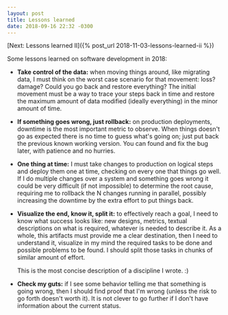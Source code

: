 ```yaml
---
layout: post
title: Lessons learned
date: 2018-09-16 22:32 -0300
---
```


[Next: Lessons learned II]({% post_url 2018-11-03-lessons-learned-ii %})

Some lessons learned on software development in 2018:

* **Take control of the data:** when moving things around, like migrating data,
  I must think on the worst case scenario for that movement: loss? damage? Could
  you go back and restore everything? The initial movement must be a way to
  trace your steps back in time and restore the maximum amount of data modified
  (ideally everything) in the minor amount of time.

* **If something goes wrong, just rollback:** on production deployments,
  downtime is the most important metric to observe. When things doesn't go as
  expected there is no time to guess what's going on; just put back the previous
  known working version. You can found and fix the bug later, with patience and
  no hurries.

* **One thing at time:** I must take changes to production on logical steps and
  deploy them one at time, checking on every one that things go well. If I do
  multiple changes over a system and something goes wrong it could be very
  difficult (if not impossible) to determine the root cause, requiring me to
  rollback the N changes running in parallel, possibly increasing the downtime
  by the extra effort to put things back.

* **Visualize the end, know it, split it:** to effectively reach a goal, I need
  to know what success looks like: new designs, metrics, textual descriptions on
  what is required, whatever is needed to describe it. As a whole, this
  artifacts must provide me a clear destination, then I need to understand it,
  visualize in my mind the required tasks to be done and possible problems to be
  found. I should split those tasks in chunks of similar amount of effort.

  This is the most concise description of a discipline I wrote. :)

* **Check my guts:** if I see some behavior telling me that something is going
  wrong, then I should find proof that I'm wrong (unless the risk to go forth
  doesn't worth it). It is not clever to go further if I don't have information
  about the current status.
